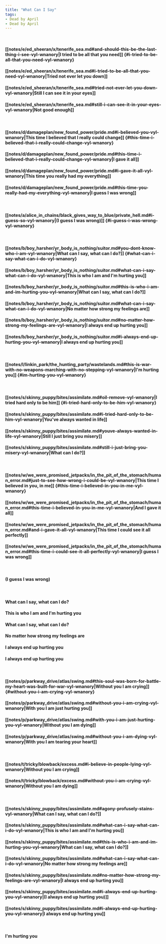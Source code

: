 ```yaml
---
title: "What Can I Say"
tags:
- Dead by April
- Dead by April
---
```

&nbsp;
#### [[notes/e/ed_sheeran/x/tenerife_sea.md#and-should-this-be-the-last-thing-i-see-vyl-wnanory|I tried to be all that you need]] {#i-tried-to-be-all-that-you-need-vyl-wnanory}
#### [[notes/e/ed_sheeran/x/tenerife_sea.md#i-tried-to-be-all-that-you-need-vyl-wnanory|Tried not ever let you down]]
#### [[notes/e/ed_sheeran/x/tenerife_sea.md#tried-not-ever-let-you-down-vyl-wnanory|Still I can see it in your eyes]]
#### [[notes/e/ed_sheeran/x/tenerife_sea.md#still-i-can-see-it-in-your-eyes-vyl-wnanory|Not good enough]]
&nbsp;
#### [[notes/d/damageplan/new_found_power/pride.md#i-believed-you-vyl-wnanory|This time I believed that I really could change]] {#this-time-i-believed-that-i-really-could-change-vyl-wnanory}
#### [[notes/d/damageplan/new_found_power/pride.md#this-time-i-believed-that-i-really-could-change-vyl-wnanory|I gave it all]]
#### [[notes/d/damageplan/new_found_power/pride.md#i-gave-it-all-vyl-wnanory|This time you really had my everything]]
#### [[notes/d/damageplan/new_found_power/pride.md#this-time-you-really-had-my-everything-vyl-wnanory|I guess I was wrong]]
&nbsp;
#### [[notes/a/alice_in_chains/black_gives_way_to_blue/private_hell.md#i-guess-so-vyl-wnanory|(I guess I was wrong)]] {#i-guess-i-was-wrong-vyl-wnanory}
&nbsp;
#### [[notes/b/boy_harsher/yr_body_is_nothing/suitor.md#you-dont-know-who-i-am-vyl-wnanory|What can I say, what can I do?]] {#what-can-i-say-what-can-i-do-vyl-wnanory}
#### [[notes/b/boy_harsher/yr_body_is_nothing/suitor.md#what-can-i-say-what-can-i-do-vyl-wnanory|This is who I am and I'm hurting you]]
#### [[notes/b/boy_harsher/yr_body_is_nothing/suitor.md#this-is-who-i-am-and-im-hurting-you-vyl-wnanory|What can I say, what can I do?]]
#### [[notes/b/boy_harsher/yr_body_is_nothing/suitor.md#what-can-i-say-what-can-i-do-vyl-wnanory|No matter how strong my feelings are]]
#### [[notes/b/boy_harsher/yr_body_is_nothing/suitor.md#no-matter-how-strong-my-feelings-are-vyl-wnanory|I always end up hurting you]]
#### [[notes/b/boy_harsher/yr_body_is_nothing/suitor.md#i-always-end-up-hurting-you-vyl-wnanory|I always end up hurting you]]
&nbsp;
#### [[notes/l/linkin_park/the_hunting_party/wastelands.md#this-is-war-with-no-weapons-marching-with-no-stepping-vyl-wnanory|I'm hurting you]] {#im-hurting-you-vyl-wnanory}
&nbsp;
#### [[notes/s/skinny_puppy/bites/assimilate.md#oil-remove-vyl-wnanory|I tried hard only to be him]] {#i-tried-hard-only-to-be-him-vyl-wnanory}
#### [[notes/s/skinny_puppy/bites/assimilate.md#i-tried-hard-only-to-be-him-vyl-wnanory|You've always wanted in life]]
#### [[notes/s/skinny_puppy/bites/assimilate.md#youve-always-wanted-in-life-vyl-wnanory|Still I just bring you misery]]
#### [[notes/s/skinny_puppy/bites/assimilate.md#still-i-just-bring-you-misery-vyl-wnanory|What can I do?]]
&nbsp;
#### [[notes/w/we_were_promised_jetpacks/in_the_pit_of_the_stomach/human_error.md#just-to-see-how-wrong-i-could-be-vyl-wnanory|This time I believed in you, in me]] {#this-time-i-believed-in-you-in-me-vyl-wnanory}
#### [[notes/w/we_were_promised_jetpacks/in_the_pit_of_the_stomach/human_error.md#this-time-i-believed-in-you-in-me-vyl-wnanory|And I gave it all]]
#### [[notes/w/we_were_promised_jetpacks/in_the_pit_of_the_stomach/human_error.md#and-i-gave-it-all-vyl-wnanory|This time I could see it all perfectly]]
#### [[notes/w/we_were_promised_jetpacks/in_the_pit_of_the_stomach/human_error.md#this-time-i-could-see-it-all-perfectly-vyl-wnanory|I guess I was wrong]]
&nbsp;
#### (I guess I was wrong)
&nbsp;
#### What can I say, what can I do?
#### This is who I am and I'm hurting you
#### What can I say, what can I do?
#### No matter how strong my feelings are
#### I always end up hurting you
#### I always end up hurting you
&nbsp;
#### [[notes/p/parkway_drive/atlas/swing.md#this-soul-was-born-for-battle-my-heart-was-built-for-war-vyl-wnanory|Without you I am crying]] {#without-you-i-am-crying-vyl-wnanory}
#### [[notes/p/parkway_drive/atlas/swing.md#without-you-i-am-crying-vyl-wnanory|With you I am just hurting you]]
#### [[notes/p/parkway_drive/atlas/swing.md#with-you-i-am-just-hurting-you-vyl-wnanory|Without you I am dying]]
#### [[notes/p/parkway_drive/atlas/swing.md#without-you-i-am-dying-vyl-wnanory|With you I am tearing your heart]]
&nbsp;
#### [[notes/t/tricky/blowback/excess.md#i-believe-in-people-lying-vyl-wnanory|Without you I am crying]]
#### [[notes/t/tricky/blowback/excess.md#without-you-i-am-crying-vyl-wnanory|Without you I am dying]]
&nbsp;
#### [[notes/s/skinny_puppy/bites/assimilate.md#agony-profusely-stains-vyl-wnanory|What can I say, what can I do?]]
#### [[notes/s/skinny_puppy/bites/assimilate.md#what-can-i-say-what-can-i-do-vyl-wnanory|This is who I am and I'm hurting you]]
#### [[notes/s/skinny_puppy/bites/assimilate.md#this-is-who-i-am-and-im-hurting-you-vyl-wnanory|What can I say, what can I do?]]
#### [[notes/s/skinny_puppy/bites/assimilate.md#what-can-i-say-what-can-i-do-vyl-wnanory|No matter how strong my feelings are]]
#### [[notes/s/skinny_puppy/bites/assimilate.md#no-matter-how-strong-my-feelings-are-vyl-wnanory|I always end up hurting you]]
#### [[notes/s/skinny_puppy/bites/assimilate.md#i-always-end-up-hurting-you-vyl-wnanory|(I always end up hurting you)]]
#### [[notes/s/skinny_puppy/bites/assimilate.md#i-always-end-up-hurting-you-vyl-wnanory|I always end up hurting you]]
&nbsp;
#### I'm hurting you
